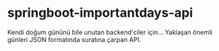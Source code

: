 # springboot-importantdays-api
Kendi doğum gününü bile unutan backend'ciler için... Yaklaşan önemli günleri JSON formatında suratına çarpan API.
